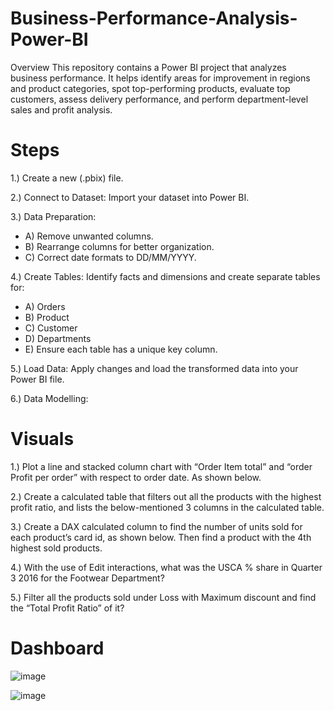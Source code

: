 # Business-Performance-Analysis-Power-BI
Overview
This repository contains a Power BI project that analyzes business performance. It helps identify areas for improvement in regions and product categories, spot top-performing products, evaluate top customers, assess delivery performance, and perform department-level sales and profit analysis.

# Steps
1.) Create a new (.pbix) file.

2.) Connect to Dataset: Import your dataset into Power BI.

3.) Data Preparation:

* A) Remove unwanted columns.
* B) Rearrange columns for better organization.
* C) Correct date formats to DD/MM/YYYY.

4.) Create Tables: Identify facts and dimensions and create separate tables for:
* A) Orders
* B) Product
* C) Customer
* D) Departments
* E) Ensure each table has a unique key column.
  
5.) Load Data: Apply changes and load the transformed data into your Power BI file.

6.) Data Modelling:

# Visuals
1.) Plot a line and stacked column chart with “Order Item total” and “order Profit per order” with respect to order date. As shown below.

2.) Create a calculated table that filters out all the products with the highest profit ratio, and lists the below-mentioned 3 columns in the calculated table.

3.) Create a DAX calculated column to find the number of units sold for each product’s card id, as shown below. Then find a product with the 4th highest sold products.

4.) With the use of Edit interactions, what was the USCA % share in Quarter 3 2016 for the Footwear Department?

5.) Filter all the products sold under Loss with Maximum discount and find the “Total Profit Ratio” of it?

# Dashboard
![image](https://github.com/ManikantaBN/Business-Performance-Analysis-Power-BI/assets/141845485/60681b94-da74-4f69-a2c7-c29e4f601a55)



![image](https://github.com/ManikantaBN/Business-Performance-Analysis-Power-BI/assets/141845485/6522684e-e65f-43ef-aef9-d059997f5e35)

